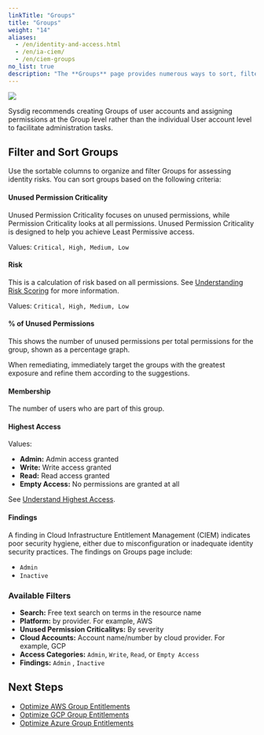```yaml
---
linkTitle: "Groups"
title: "Groups"
weight: "14"
aliases:
  - /en/identity-and-access.html
  - /en/ia-ciem/
  - /en/ciem-groups
no_list: true
description: "The **Groups** page provides numerous ways to sort, filter, and rank the detected User Group to quickly remediate identity risks associated with the group’s users and policies."
---
```


![](/image/groups.png)

Sysdig recommends creating Groups of user accounts and assigning permissions at the Group level rather than the individual User account level to facilitate administration tasks.

## Filter and Sort Groups

Use the sortable columns to organize and filter Groups for assessing identity risks. You can sort groups based on the following criteria:

#### Unused Permission Criticality

Unused Permission Criticality focuses on unused permissions, while Permission Criticality looks at all permissions. Unused Permission Criticality is designed to help you achieve Least Permissive access.

Values: `Critical, High, Medium, Low`

#### Risk

This is a calculation of risk based on all permissions. See  [Understanding Risk Scoring](/en/docs/sysdig-secure/posture/identity-and-access/#understanding-risk-scoring) for more information.

Values: `Critical, High, Medium, Low`

#### % of Unused Permissions

This shows the number of unused permissions per total permissions for the group, shown as a percentage graph.

When remediating, immediately target the groups with the greatest exposure and refine them according to the suggestions.

#### Membership

The number of users who are part of this group.

#### Highest Access

Values:  

* **Admin:** Admin access granted
* **Write:** Write access granted
* **Read:** Read access granted
* **Empty Access:** No permissions are granted at all

See [Understand Highest Access](/en/docs/sysdig-secure/posture/identity-and-access/#understand-highest-access).

#### Findings

A finding in Cloud Infrastructure Entitlement Management (CIEM) indicates poor security hygiene, either due to misconfiguration or inadequate identity security practices. The findings on Groups page include:

* `Admin`
* `Inactive`

### Available Filters

* **Search:** Free text search on terms in the resource name
* **Platform:** by provider. For example,  AWS
* **Unused Permission Criticalitys:** By severity
* **Cloud Accounts:** Account name/number by cloud provider. For example, GCP
* **Access Categories:** `Admin`, `Write`, `Read`, or `Empty Access`
* **Findings:** `Admin` , `Inactive`

## Next Steps

- [Optimize AWS Group Entitlements](/en/ciem-opt-aws-groups)
- [Optimize GCP Group Entitlements](/en/ciem-opt-gcp-groups)
- [Optimize Azure Group Entitlements](/en/ciem-opt-azure-groups)

